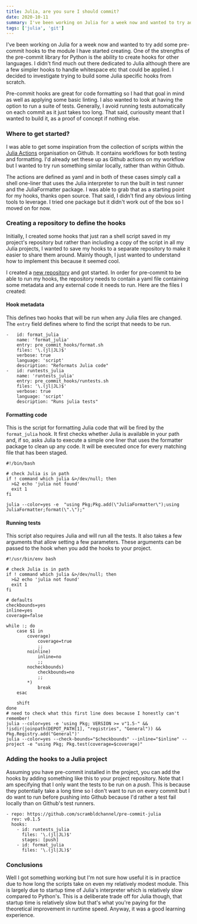 ```yaml
---
title: Julia, are you sure I should commit?
date: 2020-10-11
summary: I've been working on Julia for a week now and wanted to try add some pre-commit hooks to the module I have started creating. One of the strengths of the pre-commit library for Python is the ability to create hooks for other languages. I didn't find much out there for Julia though so I tried to build one from scratch.
tags: ['julia', 'git']
---
```


I've been working on Julia for a week now and wanted to try add some pre-commit hooks to the module I have started creating. One of the strengths of the pre-commit library for Python is the ability to create hooks for other languages. I didn't find much out there dedicated to Julia although there are a few simpler hooks to handle whitespace etc that could be applied. I decided to investigate trying to build some Julia specific hooks from scratch.

Pre-commit hooks are great for code formatting so I had that goal in mind as well as applying some basic linting. I also wanted to look at having the option to run a suite of tests. Generally, I avoid running tests automatically on each commit as it just takes too long. That said, curiousity meant that I wanted to build it, as a proof of concept if nothing else.

### Where to get started?

I was able to get some inspiration from the collection of scripts within the [Julia Actions](https://github.com/julia-actions) organisation on Github. It contains workflows for both testing and formatting. I'd already set these up as Github actions on my workflow but I wanted to try run something similar locally, rather than within Github.

The actions are defined as yaml and in both of these cases simply call a shell one-liner that uses the Julia interpreter to run the built in test runner and the JuliaFormatter package. I was able to grab that as a starting point for my hooks, thanks open source. That said, I didn't find any obvious linting tools to leverage. I tried one package but it didn't work out of the box so I moved on for now.

### Creating a repository to define the hooks

Initially, I created some hooks that just ran a shell script saved in my project's repository but rather than including a copy of the script in all my Julia projects, I wanted to save my hooks to a separate repository to make it easier to share them around. Mainly though, I just wanted to understand how to implement this because it seemed cool.

I created a [new repository](https://github.com/scrambldchannel/pre-commit-julia) and got started. In order for pre-commit to be able to run my hooks, the repository needs to contain a yaml file containing some metadata and any external code it needs to run. Here are the files I created:

#### Hook metadata

This defines two hooks that will be run when any Julia files are changed. The ```entry``` field defines where to find the script that needs to be run.

```yaml{codeTitle: ".pre-commit-hooks.yaml"}
-   id: format_julia
    name: 'format_julia'
    entry: pre_commit_hooks/format.sh
    files: '\.(jl|JL)$'
    verbose: true
    language: 'script'
    description: "Reformats Julia code"
-   id: runtests_julia
    name: 'runtests_julia'
    entry: pre_commit_hooks/runtests.sh
    files: '\.(jl|JL)$'
    verbose: true
    language: 'script'
    description: "Runs julia tests"
```

#### Formatting code

This is the script for formatting Julia code that will be fired by the ```format_julia``` hook. It first checks whether Julia is available in your path and, if so, asks Julia to execute a simple one liner that uses the formatter package to clean up any code. It will be executed once for every matching file that has been staged.

```bash{codeTitle: "pre_commit_hooks/format.sh"}
#!/bin/bash

# check Julia is in path
if ! command which julia &>/dev/null; then
  >&2 echo 'julia not found'
  exit 1
fi

julia --color=yes -e  "using Pkg;Pkg.add(\"JuliaFormatter\");using JuliaFormatter;format(\".\");"
```

#### Running tests

This script also requires Julia and will run all the tests. It also takes a few arguments that allow setting a few parameters. These arguments can be passed to the hook when you add the hooks to your project.

```bash{codeTitle: "pre_commit_hooks/runtest.sh"}
#!/usr/bin/env bash

# check Julia is in path
if ! command which julia &>/dev/null; then
  >&2 echo 'julia not found'
  exit 1
fi

# defaults
checkbounds=yes
inline=yes
coverage=false

while :; do
    case $1 in
        coverage)
            coverage=true
            ;;
        noinline)
            inline=no
            ;;
        nocheckbounds)
            checkbounds=no
            ;;
        *)
            break
    esac

    shift
done
# need to check what this first line does because I honestly can't remember!
julia --color=yes -e 'using Pkg; VERSION >= v"1.5-" && !isdir(joinpath(DEPOT_PATH[1], "registries", "General")) && Pkg.Registry.add("General")'
julia --color=yes --check-bounds="$checkbounds" --inline="$inline" --project -e "using Pkg; Pkg.test(coverage=$coverage)"
```

### Adding the hooks to a Julia project

Assuming you have pre-commit installed in the project, you can add the hooks by adding something like this to your project repository. Note that I am specifying that I only want the tests to be run on a _push_. This is because they potentially take a long time so I don't want to run on every commit but I do want to run before pushing into Github because I'd rather a test fail locally than on Github's test runners.


```yaml{codeTitle: ".pre-commit-config.yaml"}
- repo: https://github.com/scrambldchannel/pre-commit-julia
  rev: v0.1.5
  hooks:
    - id: runtests_julia
      files: '\.(jl|JL)$'
      stages: [push]
    - id: format_julia
      files: '\.(jl|JL)$'
```

### Conclusions

Well I got something working but I'm not sure how useful it is in practice due to how long the scripts take on even my relatively modest module. This is largely due to startup time of Julia's interpreter which is relatively slow compared to Python's. This is a deliberate trade off for Julia though, that startup time is relatively slow but that's what you're paying for the theoretical improvement in runtime speed. Anyway, it was a good learning experience.
